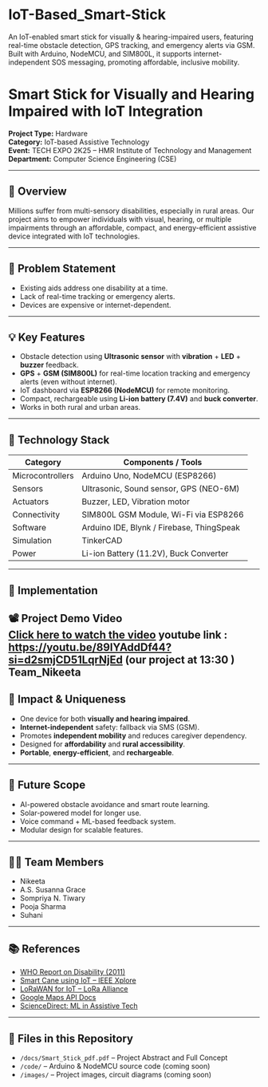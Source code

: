 # IoT-Based_Smart-Stick
An IoT-enabled smart stick for visually & hearing-impaired users, featuring real-time obstacle detection, GPS tracking, and emergency alerts via GSM. Built with Arduino, NodeMCU, and SIM800L, it supports internet-independent SOS messaging, promoting affordable, inclusive mobility.
<br>

# Smart Stick for Visually and Hearing Impaired with IoT Integration

**Project Type:** Hardware  
**Category:** IoT-based Assistive Technology  
**Event:** TECH EXPO 2K25 – HMR Institute of Technology and Management  
**Department:** Computer Science Engineering (CSE)

---

## 🌟 Overview  
Millions suffer from multi-sensory disabilities, especially in rural areas. Our project aims to empower individuals with visual, hearing, or multiple impairments through an affordable, compact, and energy-efficient assistive device integrated with IoT technologies.

---

## 🎯 Problem Statement

- Existing aids address one disability at a time.
- Lack of real-time tracking or emergency alerts.
- Devices are expensive or internet-dependent.

---

## 💡 Key Features

- Obstacle detection using **Ultrasonic sensor** with **vibration** + **LED** + **buzzer** feedback.
- **GPS** + **GSM (SIM800L)** for real-time location tracking and emergency alerts (even without internet).
- IoT dashboard via **ESP8266 (NodeMCU)** for remote monitoring.
- Compact, rechargeable using **Li-ion battery (7.4V)** and **buck converter**.
- Works in both rural and urban areas.

---

## 🧰 Technology Stack

| Category           | Components / Tools                          |
|--------------------|---------------------------------------------|
| Microcontrollers   | Arduino Uno, NodeMCU (ESP8266)              |
| Sensors            | Ultrasonic, Sound sensor, GPS (NEO-6M)      |
| Actuators          | Buzzer, LED, Vibration motor                |
| Connectivity       | SIM800L GSM Module, Wi-Fi via ESP8266       |
| Software           | Arduino IDE, Blynk / Firebase, ThingSpeak   |
| Simulation         | TinkerCAD                                    |
| Power              | Li-ion Battery (11.2V), Buck Converter       |

---

## 🔧 Implementation

📽️ **Project Demo Video**  
[Click here to watch the video](https://drive.google.com/file/d/1oDhDBlUERXorA6EPc0wYgwR3tNAbTcZs/view)
youtube link : https://youtu.be/89lYAddDf44?si=d2smjCD51LqrNjEd (our project at 13:30 ) Team_Nikeeta
---

## 🚀 Impact & Uniqueness

- One device for both **visually and hearing impaired**.
- **Internet-independent** safety: fallback via SMS (GSM).
- Promotes **independent mobility** and reduces caregiver dependency.
- Designed for **affordability** and **rural accessibility**.
- **Portable**, **energy-efficient**, and **rechargeable**.

---

## 🔭 Future Scope

- AI-powered obstacle avoidance and smart route learning.
- Solar-powered model for longer use.
- Voice command + ML-based feedback system.
- Modular design for scalable features.

---

## 👩‍💻 Team Members

- Nikeeta  
- A.S. Susanna Grace  
- Sompriya N. Tiwary  
- Pooja Sharma  
- Suhani

---

## 📚 References

- [WHO Report on Disability (2011)](https://www.who.int/publications/i/item/9789241564182)  
- [Smart Cane using IoT – IEEE Xplore](https://ieeexplore.ieee.org/document/9115468)  
- [LoRaWAN for IoT – LoRa Alliance](https://lora-alliance.org/resource_hub)  
- [Google Maps API Docs](https://developers.google.com/maps/documentation)  
- [ScienceDirect: ML in Assistive Tech](https://www.sciencedirect.com/science/article/pii/S1877050921003818)

---

## 📁 Files in this Repository

- `/docs/Smart_Stick_pdf.pdf` – Project Abstract and Full Concept
- `/code/` – Arduino & NodeMCU source code (coming soon)
- `/images/` – Project images, circuit diagrams (coming soon)
